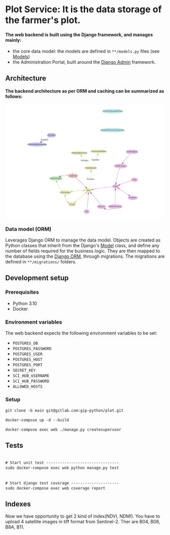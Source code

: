 # Plot Service: It is the data storage of the farmer's plot.

#### The web backend is built using the Django framework, and manages mainly:

- the core data model: the models are defined in `**/models.py` files (see [Models](https://docs.djangoproject.com/en/4.0/topics/db/models/))
- the Administration Portal, built around the [Django Admin](https://docs.djangoproject.com/en/4.0/ref/contrib/admin/) framework.


## Architecture
#### The backend architecture as per ORM and caching can be summarized as follows:
![img.png](img.png)

### Data model (ORM)
Leverages Django ORM to manage the data model. Objects are created as Python classes that inherit from the Django's [Model](https://docs.djangoproject.com/en/3.2/ref/models/base/#model-inheritance) class, and define any number of fields required for the business logic. They are then mapped to the database using the [Django ORM](https://docs.djangoproject.com/en/3.2/topics/db/models/#model-api), through migrations. The migrations are defined in `**/migrations/` folders.

## Development setup
### Prerequisites

- Python 3.10
- Docker

### Environment variables

The web backend expects the following environment variables to be set:
- `POSTGRES_DB`
- `POSTGRES_PASSWORD`
- `POSTGRES_USER`
- `POSTGRES_HOST`
- `POSTGRES_PORT`
- `SECRET_KEY`
- `SCI_HUB_USERNAME`
- `SCI_HUB_PASSWORD`
- `ALLOWED_HOSTS`



### Setup

```
git clone -b main git@gitlab.com:gip-python/plot.git
```

```
docker-compose up -d --build
```

```
docker-compose exec web ./manage.py createsuperuser
```

## Tests
```

# Start unit test --------------------------------
sudo docker-compose exec web python manage.py test


# Start django test coverage ---------------------
sudo docker-compose exec web coverage report

```

## Indexes
Now we have opportunity to get 2 kind of index(NDVI, NDMI). 
You have to upload 4 satellite images in tiff format from Sentinel-2.
Ther are B04, B08, B8A, B11.
